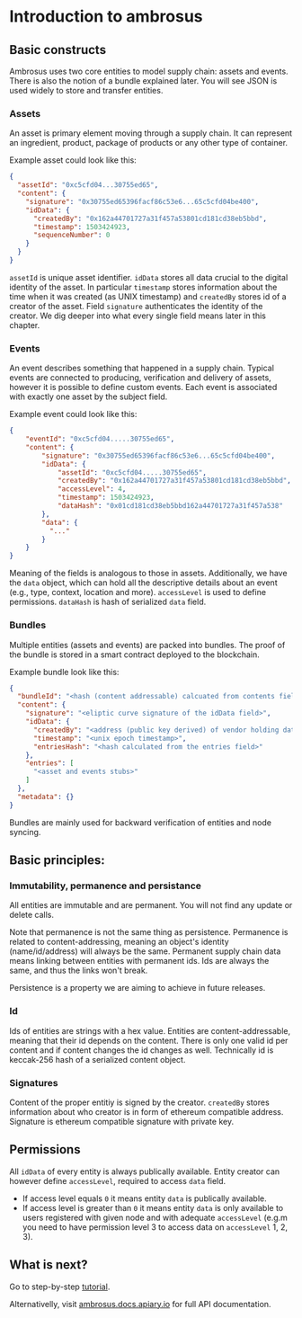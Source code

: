 #  Introduction to ambrosus

## Basic constructs

Ambrosus uses two core entities to model supply chain: assets and events. There is also the notion of a bundle explained later. You will see JSON is used widely to store and transfer entities.

### Assets
An asset is primary element moving through a supply chain. It can represent an ingredient, product, package of products or any other type of container.

Example asset could look like this:
```json
{
  "assetId": "0xc5cfd04...30755ed65",
  "content": {
    "signature": "0x30755ed65396facf86c53e6...65c5cfd04be400",
    "idData": {
      "createdBy": "0x162a44701727a31f457a53801cd181cd38eb5bbd",
      "timestamp": 1503424923,
      "sequenceNumber": 0
    }
  }
}
```

`assetId` is unique asset identifier. `idData` stores all data crucial to the digital identity of the asset. In particular `timestamp` stores information about the time when it was created (as UNIX timestamp) and `createdBy` stores id of a creator of the asset. Field `signature` authenticates the identity of the creator. We dig deeper into what every single field means later in this chapter.

### Events
An event describes something that happened in a supply chain. Typical events are connected to producing, verification and delivery of assets, however it is possible to define custom events. Each event is associated with exactly one asset by the subject field.

Example event could look like this:
```json
{
    "eventId": "0xc5cfd04.....30755ed65",
    "content": {
        "signature": "0x30755ed65396facf86c53e6...65c5cfd04be400",
        "idData": {
            "assetId": "0xc5cfd04.....30755ed65",
            "createdBy": "0x162a44701727a31f457a53801cd181cd38eb5bbd",
            "accessLevel": 4,
            "timestamp": 1503424923,
            "dataHash": "0x01cd181cd38eb5bbd162a44701727a31f457a538"
        },
        "data": {
          "..."
        }
    }
}
```

Meaning of the fields is analogous to those in assets. Additionally, we have the `data` object, which can hold all the descriptive details about an event (e.g., type, context, location and more). `accessLevel` is used to define permissions. `dataHash` is hash of serialized `data` field.

### Bundles
Multiple entities (assets and events) are packed into bundles. The proof of the bundle is stored in a smart contract deployed to the blockchain.

Example bundle look like this:
```json
{
  "bundleId": "<hash (content addressable) calcuated from contents field>",
  "content": {
    "signature": "<eliptic curve signature of the idData field>",
    "idData": {
      "createdBy": "<address (public key derived) of vendor holding data>",
      "timestamp": "<unix epoch timestamp>",
      "entriesHash": "<hash calculated from the entries field>"
    },
    "entries": [
      "<asset and events stubs>"
    ]
  },
  "metadata": {}
}
```

Bundles are mainly used for backward verification of entities and node syncing.

## Basic principles: 

### Immutability, permanence and persistance
All entities are immutable and are permanent. You will not find any update or delete calls.

Note that permanence is not the same thing as persistence. Permanence is related to content-addressing, meaning an object's identity (name/id/address) will always be the same. Permanent supply chain data means linking between entities with permanent ids. Ids are always the same, and thus the links won't break.

Persistence is a property we are aiming to achieve in future releases.

### Id
Ids of entities are strings with a hex value. Entities are content-addressable, meaning that their id depends on the content. There is only one valid id per content and if content changes the id changes as well. Technically id is keccak-256 hash of a serialized content object.

### Signatures
Content of the proper entitiy is signed by the creator. `createdBy` stores information about who creator is in form of ethereum compatible address. Signature is ethereum compatible signature with private key.

## Permissions
All `idData` of every entity is always publically available. Entity creator can however define `accessLevel`, required to access `data` field. 
 * If access level equals `0` it means entity `data` is publically available.
 * If access level is greater than `0` it means entity `data` is only available to users registered with given node and with adequate `accessLevel` (e.g.m you need to have permission level 3 to access data on `accessLevel` 1, 2, 3).

## What is next?

Go to step-by-step [tutorial](https://github.com/ambrosus/ambrosus-node/blob/master/docs/tutorial.md).

Alternativelly, visit [ambrosus.docs.apiary.io](https://ambrosus.docs.apiary.io/) for full API documentation.
